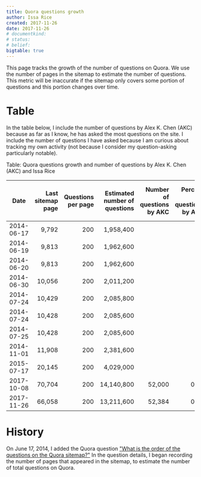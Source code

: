 ```yaml
---
title: Quora questions growth
author: Issa Rice
created: 2017-11-26
date: 2017-11-26
# documentkind:
# status:
# belief:
bigtable: true
---
```


This page tracks the growth of the number of questions on Quora. We use the number of pages in the sitemap to estimate the number of questions. This metric will be inaccurate if the sitemap only covers some portion of questions and this portion changes over time.

# Table

In the table below, I include the number of questions by Alex K. Chen (AKC) because as far as I know, he has asked the most questions on the site. I include the number of questions I have asked because I am curious about tracking my own activity (not because I consider my question-asking particularly notable).

Table: Quora questions growth and number of questions by Alex K. Chen (AKC) and Issa Rice

|Date|Last sitemap page|Questions per page|Estimated number of questions|Number of questions by AKC|Percent of questions by AKC|Number of questions by Issa Rice|
|-------|-----:|------:|-----:|------:|------:|------:|
|2014-06-17|9,792|200|1,958,400|||
|2014-06-19|9,813|200|1,962,600|||
|2014-06-20|9,813|200|1,962,600|||
|2014-06-30|10,056|200|2,011,200|||
|2014-07-24|10,429|200|2,085,800|||
|2014-07-24|10,428|200|2,085,600|||
|2014-07-25|10,428|200|2,085,600|||
|2014-11-01|11,908|200|2,381,600|||
|2015-07-17|20,145|200|4,029,000|||
|2017-10-08|70,704|200|14,140,800|52,000|0.37|3,875|
|2017-11-26|66,058|200|13,211,600|52,384|0.40|3,880|

# History

On June 17, 2014, I added the Quora question ["What is the order of the questions on the Quora sitemap?"](https://www.quora.com/What-is-the-order-of-the-questions-on-the-Quora-sitemap/log "“Change Log - What is the order of the questions on the Quora sitemap?”. Quora. Retrieved November 26, 2017.") In the question details, I began recording the number of pages that appeared in the sitemap, to estimate the number of total questions on Quora.
